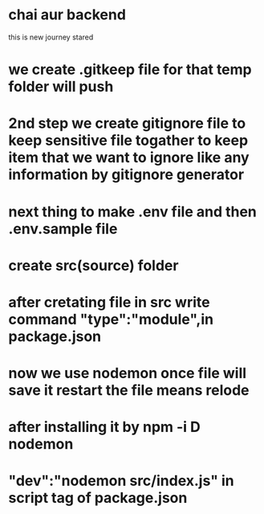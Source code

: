 # chai aur backend

this is new journey stared

# we create .gitkeep file for that temp folder will push
# 2nd step we create gitignore file to keep sensitive file togather to keep item that we want to ignore like any information by gitignore generator
# next thing to make .env file and then .env.sample file
# create src(source) folder 
# after cretating file in src write command "type":"module",in package.json
# now we use nodemon once file will save it restart the file means relode 
# after installing it by npm -i D nodemon
# "dev":"nodemon src/index.js" in script tag of package.json
